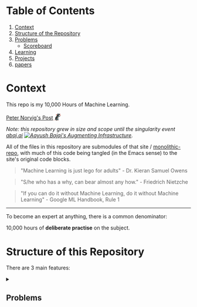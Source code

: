 # Table of Contents

1.  [Context](#org6dbe148)
2.  [Structure of the Repository](#org65603ff)
3.  [Problems](#problems)
	- [Scoreboard](#scoreboard)
4.  [Learning](#learning)
5.  [Projects](#projects)
6.  [papers](#papers)

<a id="org6dbe148"></a>

# Context

This repo is my 10,000 Hours of Machine Learning.

[Peter Norvig's Post](https://norvig.com/21-days.html)<a href="https://norvig.com/21-days.html"><img src="img/rat.png" alt="Auguste Gusteau" style="vertical-align: text-bottom; width: 22px; height: auto;"></a>

*Note: this repository grew in size and scope until the singularity event [abaj.ai](https://abaj.ai) <a href="https://abaj.ai/"><img src="https://abaj.ai/abs_hsv.svg" alt="Aayush Bajaj's Augmenting Infrastructure" style="vertical-align: text-bottom; width: 16px; height: auto;"></a>.*

All of the files in this repository are submodules of that site / [monolithic-repo](https://github.com/abaj8494/site), with much of this code being tangled (in the Emacs sense) to the site's original code blocks.


> "Machine Learning is just lego for adults" - Dr. Kieran Samuel Owens

> "S/he who has a why, can bear almost any how." - Friedrich Nietzche

> "If you can do it without Machine Learning, do it without Machine Learning" - Google ML Handbook, Rule 1

---

To become an expert at anything, there is a common denominator:

<div class="org-center">
<p>
10,000 hours of <b>deliberate practise</b> on the subject.
</p>
</div>


<a id="org65603ff"></a>

# Structure of this Repository

There are 3 main features:

<a name="problems"></a>

<details>
<summary><h2>Problems</h2></summary>

-   These are solutions to **classical** problems, MNIST, Boston Housing, XOR, etc.
-   They let me practise particular ML algorithms such as SVM's, Logistic Regression, Decision Trees, etc.
-   The file structure is:
	- 0.tools
	- 1.supervised learning
	- 2.unsupervised learning
	- 3.transfer learning
	- 4.deep learning
	- 5.reinforcement learning

<a id="#scoreboard"></a>

### Scoreboard

- MNIST, Multiclass Classification: **99.6%**, CNN with Regularisation
- Pima Indians, Binary Classification: **85%**, Decision Trees
- Cifar10, Multiclass Classification: 3-layer CNN: **55%**
- Caltech10, Transfer Learning with ResNet: **93%**
- FMNIST, Multiclass Classification: **93%**. CNN with Batch Norm.
- Ionosphere, MLP, Pytorch implementation: **85.3%**. Binary Classification. Xavier, Kaiming inits.
- Titanic, Binary Classification: **82%** Decision Trees.
- Life Expectancy (WHO). Regression; **0.29** R2 score. LOOCV experiments.
- Wine Multiclass Classif: **0.981481**: RandomForest and Linear SVM. Confusion Matrix, AdaBoost, LogReg, DT.


<a id="#learning"></a>

##  Learning

-   This folder contains the code I have written whilst following along with textbooks, open courseware and YouTube playlists. Some notable features are:
    - Andrej Karpathy's entire [Zero to Hero series](https://www.youtube.com/playlist?list=PLAqhIrjkxbuWI23v9cThsA9GvCAUhRvKZ) series.
    - Michael Neilson's book ["Neural Networks and Deep Learning"](http://neuralnetworksanddeeplearning.com/)
    - d2l by [fast ai](https://fast.ai)

<a id="#projects"></a>

##  Projects

-   These are my non-trivial, novel pearls.
-   These projects are unique and were challenging / instructive to solve:
    - Peg Solitaire. recursive backtracking, rotation invariant algorithm. <a href="https://abaj.ai/projects/csp/peg-solitaire"><img src="https://abaj.ai/abs_hsv.svg" alt="Peg Solitaire" style="vertical-align: text-bottom; width: 16px; height: auto;"></a>
    - Hashiwokakero. reimplemented in Go with a test suite, see the spin-off [repo](https://github.com/abaj8494/hashi)
    - Kits19: Kidney Segmentation using 2 and 3D volumetric data from CT scans. 57th on world [leaderboard](https://kits19.grand-challenge.org/evaluation/965bcad2-cbb9-42a8-8b56-a777c9f165e2/)
    - OCR K-means _parallelised_
    - SVM with Monster (group theory dimension); no real benefit other than novelty
    - similarly, `erf-function` as a _loss_ function 😹
    - interview prep..


<a id="#papers"></a>

# papers

> "Read 2 papers a week" - Andrew Ng

<table>

<tr valign="top">
<td align="right" class="bibtexnumber">
[<a name="Shneiderman2020">1</a>]
</td>
<td class="bibtexitem">
B.&nbsp;Shneiderman.
 Human-centered artificial intelligence: Three fresh ideas.
 In <em>AIS Transactions on Human-Computer Interaction</em>, volume&nbsp;12,
  pages 109--124, 2020.

</td>
</tr>


<tr valign="top">
<td align="right" class="bibtexnumber">
[<a name="Friedman1996">2</a>]
</td>
<td class="bibtexitem">
B.&nbsp;Friedman.
 Value-sensitive design.
 <em>interactions</em>, 3(6):16--23, 1996.

</td>
</tr>


<tr valign="top">
<td align="right" class="bibtexnumber">
[<a name="gabriel2021challenge">3</a>]
</td>
<td class="bibtexitem">
Iason Gabriel and Vafa Ghazavi.
 The challenge of value alignment: From fairer algorithms to ai
  safety.
 <em>Minds and Machines</em>, 31(4):629--653, 2021.
[&nbsp;<a href="http://dx.doi.org/10.1007/s11023-021-09563-0">DOI</a>&nbsp;]

</td>
</tr>


<tr valign="top">
<td align="right" class="bibtexnumber">
[<a name="munn2023uselessness">4</a>]
</td>
<td class="bibtexitem">
Luke Munn.
 The uselessness of ai ethics.
 <em>AI and Society</em>, 2023.
[&nbsp;<a href="http://dx.doi.org/10.1007/s00146-023-01673-z">DOI</a>&nbsp;]

</td>
</tr>


<tr valign="top">
<td align="right" class="bibtexnumber">
[<a name="Baeza2018">5</a>]
</td>
<td class="bibtexitem">
R.&nbsp;Baeza-Yates.
 Bias on the web.
 <em>Communications of the ACM</em>, 61(6):54--61, 2018.

</td>
</tr>


<tr valign="top">
<td align="right" class="bibtexnumber">
[<a name="associationforcomputingmachinery_2018_acm">6</a>]
</td>
<td class="bibtexitem">
Association for Computing&nbsp;Machinery.
 Acm code of ethics and professional conduct, 06 2018.
[&nbsp;<a href="https://www.acm.org/code-of-ethics">http</a>&nbsp;]

</td>
</tr>


<tr valign="top">
<td align="right" class="bibtexnumber">
[<a name="malizia2023xai">7</a>]
</td>
<td class="bibtexitem">
Alessio Malizia and Fabio Paternò.
 Why is the current xai not meeting the expectations?
 <em>Communications of the ACM</em>, 66(12):20--22, 2023.
[&nbsp;<a href="http://dx.doi.org/10.1145/3588313">DOI</a>&nbsp;]

</td>
</tr>


<tr valign="top">
<td align="right" class="bibtexnumber">
[<a name="bietti2020ethics">8</a>]
</td>
<td class="bibtexitem">
Elettra Bietti.
 From ethics washing to ethics bashing: A view on tech ethics from
  within moral philosophy.
 <em>Philosophy &amp; Technology</em>, 33(4):541--559, 2020.
[&nbsp;<a href="http://dx.doi.org/10.1007/s13347-020-00405-1">DOI</a>&nbsp;| 
<a href="https://doi.org/10.1007/s13347-020-00405-1">http</a>&nbsp;]

</td>
</tr>


<tr valign="top">
<td align="right" class="bibtexnumber">
[<a name="taddeo2022moral">9</a>]
</td>
<td class="bibtexitem">
Mariarosaria Taddeo and Alexander Blanchard.
 Accepting moral responsibility for the actions of autonomous weapons
  systems—a moral gambit.
 <em>Philosophy &amp; Technology</em>, 35(3):1--24, 2022.
[&nbsp;<a href="http://dx.doi.org/10.1007/s13347-022-00571-x">DOI</a>&nbsp;]

</td>
</tr>


<tr valign="top">
<td align="right" class="bibtexnumber">
[<a name="daniels2020reflective">10</a>]
</td>
<td class="bibtexitem">
Norman Daniels.
 Reflective equilibrium.
 
  <a href="https://plato.stanford.edu/archives/sum2020/entries/reflective-equilibrium/">https://plato.stanford.edu/archives/sum2020/entries/reflective-equilibrium/</a>,
  2020.
 Stanford Encyclopedia of Philosophy, Summer 2020 Edition, edited by
  Edward N. Zalta.

</td>
</tr>


<tr valign="top">
<td align="right" class="bibtexnumber">
[<a name="beauchamp2004principles">11</a>]
</td>
<td class="bibtexitem">
Tom&nbsp;L. Beauchamp and David DeGrazia.
 Principles and principlism.
 In Raanan Gillon, editor, <em>Principles of Health Care Ethics</em>,
  pages 55--66. John Wiley &amp; Sons, 2004.

</td>
</tr>


<tr valign="top">
<td align="right" class="bibtexnumber">
[<a name="iep_metaethics">12</a>]
</td>
<td class="bibtexitem">
Geoffrey Sayre-McCord.
 Metaethics.
 <a href="https://iep.utm.edu/metaethi/">https://iep.utm.edu/metaethi/</a>.
 Internet Encyclopedia of Philosophy.

</td>
</tr>


<tr valign="top">
<td align="right" class="bibtexnumber">
[<a name="ashford2012developing">13</a>]
</td>
<td class="bibtexitem">
Susan&nbsp;J. Ashford.
 Developing as a leader: The power of mindful engagement.
 <em>Organizational Dynamics</em>, 41(2):146--154, 2012.

</td>
</tr>


<tr valign="top">
<td align="right" class="bibtexnumber">
[<a name="formosa2021principlist">14</a>]
</td>
<td class="bibtexitem">
Paul Formosa, Michael Wilson, and Deborah Richards.
 A principlist framework for cybersecurity ethics.
 <em>Computers &amp; Security</em>, 105:102226, 2021.
[&nbsp;<a href="http://dx.doi.org/10.1016/j.cose.2021.102226">DOI</a>&nbsp;]

</td>
</tr>


<tr valign="top">
<td align="right" class="bibtexnumber">
[<a name="macnish2020ethics">15</a>]
</td>
<td class="bibtexitem">
Kevin Macnish and Jeroen van&nbsp;der Ham.
 Ethics in cybersecurity research and practice.
 <em>Technology in Society</em>, 63:101382, 2020.
[&nbsp;<a href="http://dx.doi.org/10.1016/j.techsoc.2020.101382">DOI</a>&nbsp;]

</td>
</tr>


<tr valign="top">
<td align="right" class="bibtexnumber">
[<a name="sequoiahgrayson_unsatisfiable_triade">16</a>]
</td>
<td class="bibtexitem">
Sebastian Sequoiah-Grayson.
 The unsatisfiable triad: A problem for automated decision making.
 Unpublished manuscript, 2025.
[&nbsp;<a href="https://logicalrockpools.com/">http</a>&nbsp;]

</td>
</tr>


<tr valign="top">
<td align="right" class="bibtexnumber">
[<a name="doshi2017towards">17</a>]
</td>
<td class="bibtexitem">
Finale Doshi-Velez and Been Kim.
 Towards a rigorous science of interpretable machine learning.
 <em>arXiv preprint arXiv:1702.08608</em>, 2017.
[&nbsp;<a href="https://arxiv.org/abs/1702.08608">http</a>&nbsp;]

</td>
</tr>


<tr valign="top">
<td align="right" class="bibtexnumber">
[<a name="cornacchia2023counterfactualreasoningbiasevaluation">18</a>]
</td>
<td class="bibtexitem">
Giandomenico Cornacchia, Vito&nbsp;Walter Anelli, Fedelucio Narducci, Azzurra
  Ragone, and Eugenio&nbsp;Di Sciascio.
 Counterfactual reasoning for bias evaluation and detection in a
  fairness under unawareness setting, 2023.
[&nbsp;<a href="http://arxiv.org/abs/2302.08204">arXiv</a>&nbsp;| 
<a href="https://arxiv.org/abs/2302.08204">http</a>&nbsp;]

</td>
</tr>


<tr valign="top">
<td align="right" class="bibtexnumber">
[<a name="10.1145/3433949">19</a>]
</td>
<td class="bibtexitem">
Sorelle&nbsp;A. Friedler, Carlos Scheidegger, and Suresh Venkatasubramanian.
 The (im)possibility of fairness: different value systems require
  different mechanisms for fair decision making.
 <em>Commun. ACM</em>, 64(4):136–143, March 2021.
[&nbsp;<a href="http://dx.doi.org/10.1145/3433949">DOI</a>&nbsp;| 
<a href="https://doi.org/10.1145/3433949">http</a>&nbsp;]
<blockquote>
What does it mean to be fair?
</blockquote>

</td>
</tr>


<tr valign="top">
<td align="right" class="bibtexnumber">
[<a name="Manna2021">20</a>]
</td>
<td class="bibtexitem">
R.&nbsp;Manna and R.&nbsp;Nath.
 Kantian moral agency and the ethics of artificial intelligence.
 <em>Problemos</em>, 100:139--151, 2021.

</td>
</tr>


<tr valign="top">
<td align="right" class="bibtexnumber">
[<a name="Nath2021">21</a>]
</td>
<td class="bibtexitem">
R.&nbsp;Nath and V.&nbsp;Sahu.
 The problem of machine ethics in artificial intelligence.
 <em>AI &amp; Society</em>, 35:103--111, 2021.

</td>
</tr>


<tr valign="top">
<td align="right" class="bibtexnumber">
[<a name="Tonkens2009">22</a>]
</td>
<td class="bibtexitem">
R.&nbsp;Tonkens.
 A challenge for machine ethics.
 <em>Minds &amp; Machines</em>, 19:421--438, 2009.

</td>
</tr>


<tr valign="top">
<td align="right" class="bibtexnumber">
[<a name="Singh2022">23</a>]
</td>
<td class="bibtexitem">
L.&nbsp;Singh.
 Automated kantian ethics: A faithful implementation, 2022.
 Online at <a href="https://github.com/lsingh123/automatedkantianethics">https://github.com/lsingh123/automatedkantianethics</a>.

</td>
</tr>


<tr valign="top">
<td align="right" class="bibtexnumber">
[<a name="EC_HLEG_AI">24</a>]
</td>
<td class="bibtexitem">
European Commission’s High-Level Expert&nbsp;Group on&nbsp;Artificial&nbsp;Intelligence.
 Ethics guidelines for trustworthy artificial intelligence.
 Technical Report&nbsp;6, European Commission, 2019.
 p. 17.

</td>
</tr>


<tr valign="top">
<td align="right" class="bibtexnumber">
[<a name="Fjeld2020">25</a>]
</td>
<td class="bibtexitem">
J.&nbsp;Fjeld, N.&nbsp;Achten, H.&nbsp;Hilligoss, A.&nbsp;C. Nagy, and M.&nbsp;Srikumar.
 Principled artificial intelligence: Mapping consensus in ethical and
  rights-based approaches to principles for ai.
 <em>arXiv preprint arXiv:2009.06350</em>, 2020.

</td>
</tr>


<tr valign="top">
<td align="right" class="bibtexnumber">
[<a name="BentzenLindner2018">26</a>]
</td>
<td class="bibtexitem">
M.&nbsp;M. Bentzen and F.&nbsp;Lindner.
 A formalization of kant's second formulation of the categorical
  imperative, 2018.
 CoRR abs/1801.03160.
[&nbsp;<a href="http://arxiv.org/abs/1801.03160">arXiv</a>&nbsp;| 
<a href="http://arxiv.org/abs/1801.03160">http</a>&nbsp;]

</td>
</tr>


<tr valign="top">
<td align="right" class="bibtexnumber">
[<a name="searle1996">27</a>]
</td>
<td class="bibtexitem">
John&nbsp;R. Searle.
 <em>Minds, Brains, and Science</em>.
 Harvard University Press, Cambridge, 1996.
 See p. 41.

</td>
</tr>


<tr valign="top">
<td align="right" class="bibtexnumber">
[<a name="Powers2006">28</a>]
</td>
<td class="bibtexitem">
Tom&nbsp;M. Powers.
 Prospects for a Kantian machine.
 <em>IEEE Intelligent Systems</em>, 21(4):46--51, 2006.

</td>
</tr>


<tr valign="top">
<td align="right" class="bibtexnumber">
[<a name="Kant1785p49">29</a>]
</td>
<td class="bibtexitem">
Immanuel Kant.
 <em>Fundamental Principles of the Metaphysic of Morals</em>.
 Prometheus Books, New York, 1785/1988.

</td>
</tr>


<tr valign="top">
<td align="right" class="bibtexnumber">
[<a name="Kant1785p58">30</a>]
</td>
<td class="bibtexitem">
Immanuel Kant.
 <em>Fundamental Principles of the Metaphysic of Morals</em>.
 Prometheus Books, New York, 1785/1988.

</td>
</tr>


<tr valign="top">
<td align="right" class="bibtexnumber">
[<a name="Bennett2015-ch4to6">31</a>]
</td>
<td class="bibtexitem">
Christopher Bennett.
 <em>What Is This Thing Called Ethics?</em>, chapter 4--6.
 Routledge, London, 2015.
 Chapters on Utilitarianism, Kantian Ethics, and Aristotelian Virtue
  Ethics.

</td>
</tr>


<tr valign="top">
<td align="right" class="bibtexnumber">
[<a name="Ahmed2024">32</a>]
</td>
<td class="bibtexitem">
I.&nbsp;Ahmed, M.&nbsp;Kajol, U.&nbsp;Hasan, P.&nbsp;P. Datta, A.&nbsp;Roy, and M.&nbsp;R. Reza.
 Chatgpt versus bard: A comparative study.
 <em>Engineering Reports</em>, 6(11):e12890, 2024.

</td>
</tr>


<tr valign="top">
<td align="right" class="bibtexnumber">
[<a name="Brown2020">33</a>]
</td>
<td class="bibtexitem">
T.&nbsp;Brown, B.&nbsp;Mann, N.&nbsp;Ryder, M.&nbsp;Subbiah, J.&nbsp;D. Kaplan, P.&nbsp;Dhariwal, and
  D.&nbsp;Amodei.
 Language models are few-shot learners.
 In <em>Advances in neural information processing systems</em>,
  volume&nbsp;33, pages 1877--1901, 2020.

</td>
</tr>


<tr valign="top">
<td align="right" class="bibtexnumber">
[<a name="Thoppilan2022">34</a>]
</td>
<td class="bibtexitem">
R.&nbsp;Thoppilan, D.&nbsp;De&nbsp;Freitas, J.&nbsp;Hall, N.&nbsp;Shazeer, A.&nbsp;Kulshreshtha, H.&nbsp;T. Cheng,
  and Q.&nbsp;Le.
 Lamda: Language models for dialog applications.
 <em>arXiv preprint arXiv:2201.08239</em>, 2022.

</td>
</tr>


<tr valign="top">
<td align="right" class="bibtexnumber">
[<a name="Alkaissi2023">35</a>]
</td>
<td class="bibtexitem">
H.&nbsp;Alkaissi and S.&nbsp;I. McFarlane.
 Artificial hallucinations in chatgpt: implications in scientific
  writing.
 <em>Cureus</em>, 15(2), 2023.

</td>
</tr>


<tr valign="top">
<td align="right" class="bibtexnumber">
[<a name="Chelli2024">36</a>]
</td>
<td class="bibtexitem">
M.&nbsp;Chelli, J.&nbsp;Descamps, V.&nbsp;Lavou&eacute;, C.&nbsp;Trojani, M.&nbsp;Azar, M.&nbsp;Deckert, and
  C.&nbsp;Ruetsch-Chelli.
 Hallucination rates and reference accuracy of chatgpt and bard for
  systematic reviews: comparative analysis.
 <em>Journal of medical Internet research</em>, 26:e53164, 2024.

</td>
</tr>


<tr valign="top">
<td align="right" class="bibtexnumber">
[<a name="Heck2023">37</a>]
</td>
<td class="bibtexitem">
T.&nbsp;G. Heck.
 What artificial intelligence knows about 70 kda heat shock proteins,
  and how we will face this chatgpt era.
 <em>Cell Stress and Chaperones</em>, 28(3):225--229, 2023.

</td>
</tr>


<tr valign="top">
<td align="right" class="bibtexnumber">
[<a name="Athaluri2023">38</a>]
</td>
<td class="bibtexitem">
S.&nbsp;A. Athaluri, S.&nbsp;V. Manthena, V.&nbsp;K.&nbsp;M. Kesapragada, V.&nbsp;Yarlagadda, T.&nbsp;Dave,
  and R.&nbsp;T.&nbsp;S. Duddumpudi.
 Exploring the boundaries of reality: investigating the phenomenon of
  artificial intelligence hallucination in scientific writing through chatgpt
  references.
 <em>Cureus</em>, 15(4), 2023.

</td>
</tr>


<tr valign="top">
<td align="right" class="bibtexnumber">
[<a name="Nasr2023">39</a>]
</td>
<td class="bibtexitem">
M.&nbsp;Nasr, N.&nbsp;Carlini, J.&nbsp;Hayase, M.&nbsp;Jagielski, A.&nbsp;F. Cooper, D.&nbsp;Ippolito, and
  K.&nbsp;Lee.
 Scalable extraction of training data from (production) language
  models.
 <em>arXiv preprint arXiv:2311.17035</em>, 2023.

</td>
</tr>


<tr valign="top">
<td align="right" class="bibtexnumber">
[<a name="Kikalishvili2023">40</a>]
</td>
<td class="bibtexitem">
Shalva Kikalishvili.
 Unlocking the potential of gpt-3 in education: opportunities,
  limitations, and recommendations for effective integration.
 <em>Interactive Learning Environments</em>, 32, 2023.

</td>
</tr>


<tr valign="top">
<td align="right" class="bibtexnumber">
[<a name="Tack2022">41</a>]
</td>
<td class="bibtexitem">
Ana&iuml;s Tack and Chris Piech.
 The ai teacher test: Measuring the pedagogical ability of blender and
  gpt-3 in educational dialogues.
 2022.

</td>
</tr>


<tr valign="top">
<td align="right" class="bibtexnumber">
[<a name="Sharma2023">42</a>]
</td>
<td class="bibtexitem">
Aditi Kavia and Kumari&nbsp;Simran Sharma.
 Chat gpt and copyright: Legal and ethical challenges.
 July 2023.

</td>
</tr>


<tr valign="top">
<td align="right" class="bibtexnumber">
[<a name="Ray2023">43</a>]
</td>
<td class="bibtexitem">
P.&nbsp;P. Ray.
 Chatgpt: a comprehensive review on background, applications, key
  challenges, bias, ethics, limitations and future scope.
 <em>Internet of Things and Cyber-Physical Systems</em>, 3(1):121--154,
  2023.

</td>
</tr>


<tr valign="top">
<td align="right" class="bibtexnumber">
[<a name="Sumbal2024">44</a>]
</td>
<td class="bibtexitem">
Anusha Sumbal, Ramish Sumbal, and A.&nbsp;Amir.
 Can chatgpt-3.5 pass a medical exam? a systematic review of chatgpt's
  performance in academic testing.
 <em>Journal of medical education and curricular development</em>, 11,
  2024.

</td>
</tr>


<tr valign="top">
<td align="right" class="bibtexnumber">
[<a name="Ouyang2022">45</a>]
</td>
<td class="bibtexitem">
L.&nbsp;Ouyang, J.&nbsp;Wu, X.&nbsp;Jiang, D.&nbsp;Almeida, C.L. Wainwright, P.&nbsp;Mishkin, C.&nbsp;Zhang,
  S.&nbsp;Agarwal, K.&nbsp;Slama, A.K. Ray, J.&nbsp;Schulman, J.K. Hilton, F.&nbsp;Kelton, L.P.
  Miller, M.&nbsp;Simens, A.&nbsp;Askell, P.&nbsp;Welinder, P.F. Christiano, J.&nbsp;Leike, and
  R.J. Lowe.
 Training language models to follow instructions with human feedback.
 <em>arXiv (Cornell University)</em>, 2022.

</td>
</tr>


<tr valign="top">
<td align="right" class="bibtexnumber">
[<a name="ACM2018">46</a>]
</td>
<td class="bibtexitem">
Association for Computing Machinery.
 Acm code of ethics and professional conduct, 2018.
[&nbsp;<a href="https://www.acm.org/code-of-ethics">http</a>&nbsp;]

</td>
</tr>
</table><hr><p><em>This file was generated by
<a href="http://www.lri.fr/~filliatr/bibtex2html/">bibtex2html</a> 1.99.</em></p>
